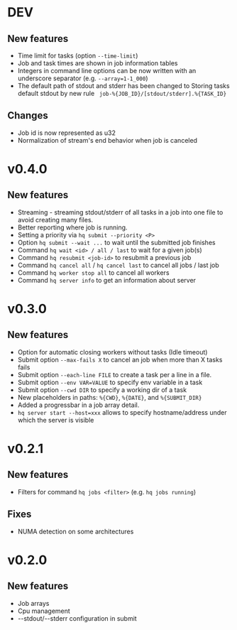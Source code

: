 # DEV

## New features

  * Time limit for tasks (option ``--time-limit``)
  * Job and task times are shown in job information tables
  * Integers in command line options can be now written with an underscore separator (e.g. ``--array=1-1_000``)
  * The default path of stdout and stderr has been changed to Storing tasks default stdout by new rule `` job-%{JOB_ID}/[stdout/stderr].%{TASK_ID}``

## Changes
  * Job id is now represented as u32
  * Normalization of stream's end behavior when job is canceled


# v0.4.0

## New features

  * Streaming - streaming stdout/stderr of all tasks in a job into one file
    to avoid creating many files.
  * Better reporting where job is running.
  * Setting a priority via ``hq submit --priority <P>``
  * Option ``hq submit --wait ...`` to wait until the submitted job finishes
  * Command ``hq wait <id> / all / last`` to wait for a given job(s)
  * Command ``hq resubmit <job-id>`` to resubmit a previous job
  * Command ``hq cancel all`` / ``hq cancel last`` to cancel all jobs / last job
  * Command ``hq worker stop all`` to cancel all workers
  * Command ``hq server info`` to get an information about server


# v0.3.0

## New features

  * Option for automatic closing workers without tasks (Idle timeout)
  * Submit option ``--max-fails X`` to cancel an job when more than X tasks fails
  * Submit option ``--each-line FILE`` to create a task per a line in a file.
  * Submit option ``--env VAR=VALUE`` to specify env variable in a task
  * Submit option ``--cwd DIR`` to specify a working dir of a task
  * New placeholders in paths: ``%{CWD}``, ``%{DATE}``, and ``%{SUBMIT_DIR}``
  * Added a progressbar in a job array detail.
  * ``hq server start --host=xxx`` allows to specify hostname/address under which the server is visible


# v0.2.1

## New features

  * Filters for command ``hq jobs <filter>``
    (e.g. ``hq jobs running``)

## Fixes

  * NUMA detection on some architectures


# v0.2.0

## New features

  * Job arrays
  * Cpu management
  * --stdout/--stderr configuration in submit
